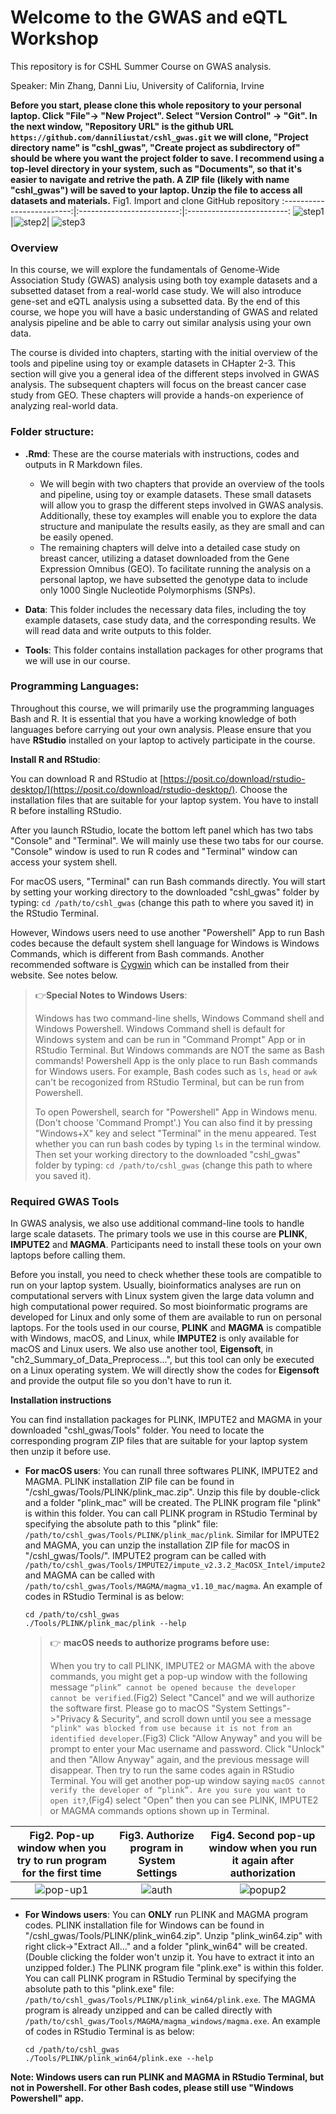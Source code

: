 # Welcome to the GWAS and eQTL Workshop

This repository is for CSHL Summer Course on GWAS analysis.

Speaker: Min Zhang, Danni Liu, University of California, Irvine

**Before you start, please clone this whole repository to your personal laptop. Click "File"-> "New Project". Select "Version Control" -> "Git". In the next window, "Repository URL" is the github URL `https://github.com/danniliustat/cshl_gwas.git` we will clone, "Project directory name" is "cshl_gwas", "Create project as subdirectory of" should be where you want the project folder to save. I recommend using a top-level directory in your system, such as "Documents", so that it's easier to navigate and retrive the path. A ZIP file (likely with name "cshl_gwas") will be saved to your laptop. Unzip the file to access all datasets and materials.**
Fig1. Import and clone GitHub repository
:-------------------------:|:-------------------------:|:-------------------------:
![step1](./image/clone1.png)  |![step2](./image/clone2.png)|  ![step3](./image/clone3.png)

### Overview
In this course, we will explore the fundamentals of Genome-Wide Association Study (GWAS) analysis using both toy example datasets and a subsetted dataset from a real-world case study. We will also introduce gene-set and eQTL analysis using a subsetted data. By the end of this course, we hope you will have a basic understanding of GWAS and related analysis pipeline and be able to carry out similar analysis using your own data. 

The course is divided into chapters, starting with the initial overview of the tools and pipeline using toy or example datasets in CHapter 2-3. This section will give you a general idea of the different steps involved in GWAS analysis. The subsequent chapters will focus on the breast cancer case study from GEO. These chapters will provide a hands-on experience of analyzing real-world data.

### Folder structure:
- **.Rmd**: These are the course materials with instructions, codes and outputs in R Markdown files. 
  - We will begin with two chapters that provide an overview of the tools and pipeline, using toy or example datasets. These small datasets will allow you to grasp the different steps involved in GWAS analysis. Additionally, these toy examples will enable you to explore the data structure and manipulate the results easily, as they are small and can be easily opened.
  - The remaining chapters will delve into a detailed case study on breast cancer, utilizing a dataset downloaded from the Gene Expression Omnibus (GEO). To facilitate running the analysis on a personal laptop, we have subsetted the genotype data to include only 1000 Single Nucleotide Polymorphisms (SNPs).

- **Data**: This folder includes the necessary data files, including the toy example datasets, case study data, and the corresponding results. We will read data and write outputs to this folder.

- **Tools**: This folder contains installation packages for other programs that we will use in our course.

### Programming Languages: 
Throughout this course, we will primarily use the programming languages Bash and R. It is essential that you have a working knowledge of both languages before carrying out your own analysis. Please ensure that you have **RStudio** installed on your laptop to actively participate in the course. 

**Install R and RStudio**: 

You can download R and RStudio at [https://posit.co/download/rstudio-desktop/](https://posit.co/download/rstudio-desktop/). Choose the installation files that are suitable for your laptop system. You have to install R before installing RStudio. 

After you launch RStudio, locate the bottom left panel which has two tabs "Console" and "Terminal". We will mainly use these two tabs for our course. "Console" window is used to run R codes and "Terminal" window can access your system shell. 

For macOS users, "Terminal" can run Bash commands directly. You will start by setting your working directory to the downloaded "cshl_gwas" folder by typing: `cd /path/to/cshl_gwas` (change this path to where you saved it) in the RStudio Terminal.
  
However, Windows users need to use another "Powershell" App to run Bash codes because the default system shell language for Windows is Windows Commands, which is different from Bash commands. Another recommended software is [Cygwin](https://www.cygwin.com/) which can be installed from their website. See notes below.
  
> 👉**Special Notes to Windows Users**:
>
> Windows has two command-line shells, Windows Command shell and Windows Powershell. Windows Command shell is default for Windows system and can be run in "Command Prompt" App or in RStudio Terminal. But Windows commands are NOT the same as Bash commands! Powershell App is the only place to run Bash commands for Windows users. For example, Bash codes such as `ls`, `head` or `awk` can't be recogonized from RStudio Terminal, but can be run from Powershell.
>
> To open Powershell, search for "Powershell" App in Windows menu.(Don't choose 'Command Prompt'.) You can also find it by pressing "Windows+X" key and select "Terminal" in the menu appeared. Test whether you can run bash codes by typing `ls` in the terminal window. Then set your working directory to the downloaded "cshl_gwas" folder by typing: `cd /path/to/cshl_gwas` (change this path to where you saved it).

### Required GWAS Tools
In GWAS analysis, we also use additional command-line tools to handle large scale datasets. The primary tools we use in this course are **PLINK**, **IMPUTE2** and **MAGMA**. Participants need to install these tools on your own laptops before calling them. 

Before you install, you need to check whether these tools are compatible to run on your laptop system. Usually, bioinformatics analyses are run on computational servers with Linux system given the large data volumn and high computational power required. So most bioinformatic programs are developed for Linux and only some of them are available to run on personal laptops. For the tools used in our course, **PLINK** and **MAGMA** is compatible with Windows, macOS, and Linux, while **IMPUTE2** is only available for macOS and Linux users. We also use another tool, **Eigensoft**, in "ch2_Summary_of_Data_Preprocess...", but this tool can only be executed on a Linux operating system. We will directly show the codes for **Eigensoft** and provide the output file so you don't have to run it.

**Installation instructions**

You can find installation packages for PLINK, IMPUTE2 and MAGMA in your downloaded "cshl_gwas/Tools" folder. You need to locate the corresponding program ZIP files that are suitable for your laptop system then unzip it before use. 

- **For macOS users**: You can runall three softwares PLINK, IMPUTE2 and MAGMA.
  PLINK installation ZIP file can be found in "/cshl_gwas/Tools/PLINK/plink_mac.zip". Unzip this file by double-click and a folder "plink_mac" will be created. The PLINK program file "plink" is within this folder. You can call PLINK program in RStudio Terminal by specifying the absolute path to this "plink" file: `/path/to/cshl_gwas/Tools/PLINK/plink_mac/plink`. Similar for IMPUTE2 and MAGMA, you can unzip the installation ZIP file for macOS in "/cshl_gwas/Tools/". IMPUTE2 program can be called with `/path/to/cshl_gwas/Tools/IMPUTE2/impute_v2.3.2_MacOSX_Intel/impute2` and MAGMA can be called with `/path/to/cshl_gwas/Tools/MAGMA/magma_v1.10_mac/magma`. An example of codes in RStudio Terminal is as below:
  ```
  cd /path/to/cshl_gwas
  ./Tools/PLINK/plink_mac/plink --help
  ```

  > 👉 **macOS needs to authorize programs before use:** 
  >
  > When you try to call PLINK, IMPUTE2 or MAGMA with the above commands, you might get a pop-up window with the following message `“plink” cannot be opened because the developer cannot be verified`.(Fig2) Select "Cancel" and we will authorize the software first. Please go to macOS "System Settings"->"Privacy & Security", and scroll down until you see a message `"plink" was blocked from use because it is not from an identified developer`.(Fig3) Click "Allow Anyway" and you will be prompt to enter your Mac username and password. Click "Unlock" and then "Allow Anyway" again, and the previous message will disappear. Then try to run the same codes again in RStudio Terminal. You will get another pop-up window saying `macOS cannot verify the developer of “plink”. Are you sure you want to open it?`,(Fig4) select "Open" then you can see PLINK, IMPUTE2 or MAGMA commands options shown up in Terminal.

Fig2. Pop-up window when you try to run program for the first time|  Fig3. Authorize program in System Settings| Fig4. Second pop-up window when you run it again after authorization
:-------------------------:|:-------------------------:|:-------------------------:
![pop-up1](./image/popup1.png)  |![auth](./image/auth.png)|  ![popup2](./image/popup2.png)


- **For Windows users**: You can **ONLY** run PLINK and MAGMA program codes. 
  PLINK installation file for Windows can be found in "/cshl_gwas/Tools/PLINK/plink_win64.zip". Unzip "plink_win64.zip" with right click->"Extract All..." and a folder "plink_win64" will be created. (Double clicking the folder won't unzip it. You have to extract it into an unzipped folder.) The PLINK program file "plink.exe" is within this folder. You can call PLINK program in RStudio Terminal by specifying the absolute path to this "plink.exe" file: `/path/to/cshl_gwas/Tools/PLINK/plink_win64/plink.exe`. The MAGMA program is already unzipped and can be called directly with `/path/to/cshl_gwas/Tools/MAGMA/magma_windows/magma.exe`. An example of codes in RStudio Terminal is as below:
  ```
  cd /path/to/cshl_gwas
  ./Tools/PLINK/plink_win64/plink.exe --help
  ```
**Note: Windows users can run PLINK and MAGMA in RStudio Terminal, but not in Powershell. For other Bash codes, please still use "Windows Powershell" app.**



